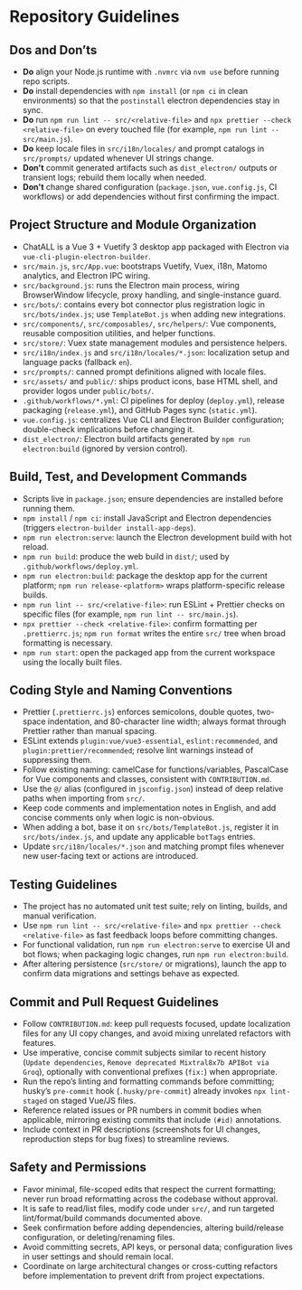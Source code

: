 # Repository Guidelines

## Dos and Don’ts

- **Do** align your Node.js runtime with `.nvmrc` via `nvm use` before running repo scripts.
- **Do** install dependencies with `npm install` (or `npm ci` in clean environments) so that the `postinstall` electron dependencies stay in sync.
- **Do** run `npm run lint -- src/<relative-file>` and `npx prettier --check <relative-file>` on every touched file (for example, `npm run lint -- src/main.js`).
- **Do** keep locale files in `src/i18n/locales/` and prompt catalogs in `src/prompts/` updated whenever UI strings change.
- **Don't** commit generated artifacts such as `dist_electron/` outputs or transient logs; rebuild them locally when needed.
- **Don't** change shared configuration (`package.json`, `vue.config.js`, CI workflows) or add dependencies without first confirming the impact.

## Project Structure and Module Organization

- ChatALL is a Vue 3 + Vuetify 3 desktop app packaged with Electron via `vue-cli-plugin-electron-builder`.
- `src/main.js`, `src/App.vue`: bootstraps Vuetify, Vuex, i18n, Matomo analytics, and Electron IPC wiring.
- `src/background.js`: runs the Electron main process, wiring BrowserWindow lifecycle, proxy handling, and single-instance guard.
- `src/bots/`: contains every bot connector plus registration logic in `src/bots/index.js`; use `TemplateBot.js` when adding new integrations.
- `src/components/`, `src/composables/`, `src/helpers/`: Vue components, reusable composition utilities, and helper functions.
- `src/store/`: Vuex state management modules and persistence helpers.
- `src/i18n/index.js` and `src/i18n/locales/*.json`: localization setup and language packs (fallback `en`).
- `src/prompts/`: canned prompt definitions aligned with locale files.
- `src/assets/` and `public/`: ships product icons, base HTML shell, and provider logos under `public/bots/`.
- `.github/workflows/*.yml`: CI pipelines for deploy (`deploy.yml`), release packaging (`release.yml`), and GitHub Pages sync (`static.yml`).
- `vue.config.js`: centralizes Vue CLI and Electron Builder configuration; double-check implications before changing it.
- `dist_electron/`: Electron build artifacts generated by `npm run electron:build` (ignored by version control).

## Build, Test, and Development Commands

- Scripts live in `package.json`; ensure dependencies are installed before running them.
- `npm install` / `npm ci`: install JavaScript and Electron dependencies (triggers `electron-builder install-app-deps`).
- `npm run electron:serve`: launch the Electron development build with hot reload.
- `npm run build`: produce the web build in `dist/`; used by `.github/workflows/deploy.yml`.
- `npm run electron:build`: package the desktop app for the current platform; `npm run release-<platform>` wraps platform-specific release builds.
- `npm run lint -- src/<relative-file>`: run ESLint + Prettier checks on specific files (for example, `npm run lint -- src/main.js`).
- `npx prettier --check <relative-file>`: confirm formatting per `.prettierrc.js`; `npm run format` writes the entire `src/` tree when broad formatting is necessary.
- `npm run start`: open the packaged app from the current workspace using the locally built files.

## Coding Style and Naming Conventions

- Prettier (`.prettierrc.js`) enforces semicolons, double quotes, two-space indentation, and 80-character line width; always format through Prettier rather than manual spacing.
- ESLint extends `plugin:vue/vue3-essential`, `eslint:recommended`, and `plugin:prettier/recommended`; resolve lint warnings instead of suppressing them.
- Follow existing naming: camelCase for functions/variables, PascalCase for Vue components and classes, consistent with `CONTRIBUTION.md`.
- Use the `@/` alias (configured in `jsconfig.json`) instead of deep relative paths when importing from `src/`.
- Keep code comments and implementation notes in English, and add concise comments only when logic is non-obvious.
- When adding a bot, base it on `src/bots/TemplateBot.js`, register it in `src/bots/index.js`, and update any applicable `botTags` entries.
- Update `src/i18n/locales/*.json` and matching prompt files whenever new user-facing text or actions are introduced.

## Testing Guidelines

- The project has no automated unit test suite; rely on linting, builds, and manual verification.
- Use `npm run lint -- src/<relative-file>` and `npx prettier --check <relative-file>` as fast feedback loops before committing changes.
- For functional validation, run `npm run electron:serve` to exercise UI and bot flows; when packaging logic changes, run `npm run electron:build`.
- After altering persistence (`src/store/` or migrations), launch the app to confirm data migrations and settings behave as expected.

## Commit and Pull Request Guidelines

- Follow `CONTRIBUTION.md`: keep pull requests focused, update localization files for any UI copy changes, and avoid mixing unrelated refactors with features.
- Use imperative, concise commit subjects similar to recent history (`Update dependencies`, `Remove deprecated Mixtral8x7b APIBot via Groq`), optionally with conventional prefixes (`fix:`) when appropriate.
- Run the repo’s linting and formatting commands before committing; husky’s `pre-commit` hook (`.husky/pre-commit`) already invokes `npx lint-staged` on staged Vue/JS files.
- Reference related issues or PR numbers in commit bodies when applicable, mirroring existing commits that include `(#id)` annotations.
- Include context in PR descriptions (screenshots for UI changes, reproduction steps for bug fixes) to streamline reviews.

## Safety and Permissions

- Favor minimal, file-scoped edits that respect the current formatting; never run broad reformatting across the codebase without approval.
- It is safe to read/list files, modify code under `src/`, and run targeted lint/format/build commands documented above.
- Seek confirmation before adding dependencies, altering build/release configuration, or deleting/renaming files.
- Avoid committing secrets, API keys, or personal data; configuration lives in user settings and should remain local.
- Coordinate on large architectural changes or cross-cutting refactors before implementation to prevent drift from project expectations.
